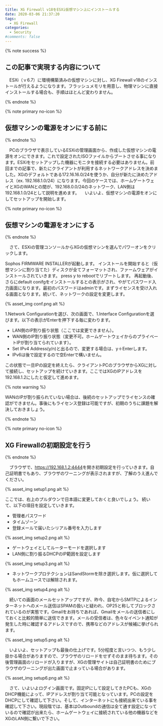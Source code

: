```yaml
---
title: XG Firewall v18をESXi仮想マシン上にインストールする
date: 2020-03-06 21:37:20
tags:
  - XG Firewall
categories:
  - Security
#comments: false
---
```

{% note success  %}

## この記事で実現する内容について

　ESXi（ｖ6.7）に環境構築済みの仮想マシンに対し、XG Firewall v18のインストールが行えるようになります。フラッシュメモリを用意し、物理マシンに直接インストールする場合も、手順はほとんど変わりません。

{% endnote %}
<!-- more -->

{% note primary no-icon %}

## 仮想マシンの電源をオンにする前に

{% endnote %}

　PCのブラウザで表示しているESXiの管理画面から、作成した仮想マシンの電源をオンにできます。これで設定されたISOファイルからブートさせる事になります。ESXiをセットアップした機器にモニタを接続する必要はありません。前回までの記事で、新たにクライアントが利用するネットワークアドレスを決めました。XGのデフォルトである172.16.16.0/24を使うか、自分が新たに決めたアドレス（ex. 192.168.1.0/24）になります。今回のケースでは、ホームゲートウェイとXGのWANとの間が、192.168.0.0/24のネットワーク、LAN側は192.168.1.0/24として説明を進めます。
　いよいよ、仮想マシンの電源をオンにしてセットアップを開始します。

{% note primary no-icon %}

## 仮想マシンの電源をオンにする

{% endnote %}

　さて、ESXiの管理コンソールからXGの仮想マシンを選んでパワーオンをクリックします。

Sophos FIRMWARE INSTALLERが起動します。
インストールを開始すると（仮想マシンに割り当てた）ディスクが全てフォーマットされ、ファームウェアがインストールされていきます。
press y to rebootでリブートします。
再起動後、さらにdefault conifgをインストールするとの表示がされ、やがてパスワード入力画面になります。最初のパスワードはadminです。まずライセンスを受け入れる画面となります。続いて、ネットワークの設定を変更します。

{% asset_img conf.png alt %}

1.Network Configurationを選び、次の画面で、1.Interface Configurationを選びます。以下の表示がEnterを押下する毎に変わります。

- LAN側のIP割り振り状態（ここでは変更できません）。
- WAN側のIP割り振り状態（変更不可。ホームゲートウェイからのプライベートIPが割り当てられています）。
- Set IPv4 Address(y/n)と出るので、変更する場合は、y＋Enterします。
- IPv6は後で設定するので空Enterで構いません。
  
この状態で一旦IPの設定を終えたら、クライアントPCのブラウザからXGに対して接続し、セットアップを続けていきます。ここではXGのIPアドレスを192.168.1.2にしたと仮定して進めます。

  {% note warning %}

  WANのIPが割り振られていない場合は、後続のセットアップでライセンスの確認ができません。事後にもライセンス登録は可能ですが、初期のうちに課題を解決しておきましょう。

  {% endnote %}

{% note primary no-icon %}

## XG Firewallの初期設定を行う

{% endnote %}

　ブラウザで、<https://192.168.1.2:4444>を開き初期設定を行っていきます。自己証明書でもあり、ブラウザのワーニングが表示されますが、了解のうえ進んでください。

{% asset_img setup1.png alt %}

 ここでは、右上のプルダウンで日本語に変更しておくと良いでしょう。
 続いて、以下の項目を設定していきます。

- 管理者パスワード
- タイムゾーン
- 登録メールで届いたシリアル番号を入力します

{% asset_img setup2.png alt %}

- ゲートウェイとしてルーターモードを選択します
- LAN側に割り振るDHCPのIP範囲を設定します

{% asset_img setup3.png alt %}

- ネットワークプロテクションはSandStormを除き選択します。仮に選択してもホームユースでは解除されます。
  
{% asset_img setup4.png alt %}
  
　続いての画面のメールセットアップですが、昨今、自宅からSMTPによるインターネットへのメール送信はSPAMの扱いと疑われ、OP25と称してブロックされているのが実態です。Gmailをお持ちであれば、Gmailをメールの送信者にしておくと比較的簡単に送信できます。メールの受信者は、色々なイベント通知が発生した時に確認するアドレスですので、携帯などのアドレスが候補に挙げられます。

{% asset_img setup5.png alt %}

 　いよいよ、セットアップも最後の仕上げです。5分程度と言いつつ、もう少し掛かる場合がありますので、ブラウザのリロードをせずそのまま待ちます。その後管理画面のリロードが入りますが、XGの管理サイトは自己証明書のためにブラウザのワーニングが出た画面で止まっている場合があります。

{% asset_img setup6.png alt %}

 　さて、いよいよログイン画面です。固定IPにして設定してきたPCも、XGのDHCP機能によって、IPアドレスが割り当て可能となっています。PCの設定をDHCPにして確認して下さい。そして、インターネットにも接続出来ている事を確認して下さい。現段階では、基本はOutboundの通信は全て通す設定になっているので確認が出来たら、ホームゲートウェイに接続されている他の機器などをXGのLAN側に繋いで下さい。
